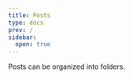 ```yaml
---
title: Posts
type: docs
prev: /
sidebar:
  open: true
---
```


Posts can be organized into folders.
